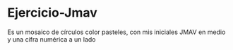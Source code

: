 # Ejercicio-Jmav
Es un mosaico de círculos color pasteles, con mis iniciales JMAV en medio y una cifra numérica a un lado
